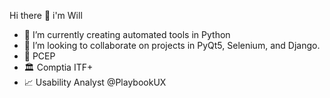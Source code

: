 Hi there 👋 i'm Will

- 🎨 I’m currently creating automated tools in Python
- 👯 I’m looking to collaborate on projects in PyQt5, Selenium, and Django.
- 🥂 PCEP 
- 🏛 Comptia ITF+
- 📈 Usability Analyst @PlaybookUX
